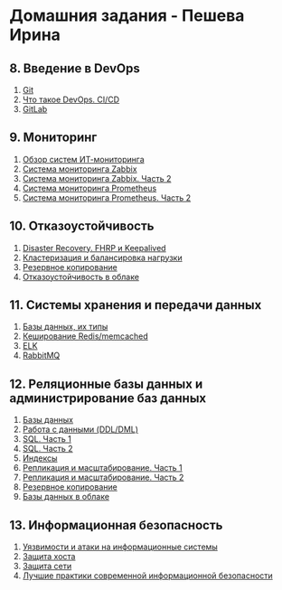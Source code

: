 # Домашния задания - Пешева Ирина

## 8. Введение в DevOps

1. [Git](homework/08.01-Git/README.md)
2. [Что такое DevOps. CI/CD](homework/08.02-CICD/README.md)
3. [GitLab](homework/08.03-GitLab/README.md)

## 9. Мониторинг

1. [Обзор систем ИТ-мониторинга](homework/09.01-MonitoringOverview/README.md)
2. [Система мониторинга Zabbix](homework/09.02-Zabbix-1/README.md)
3. [Система мониторинга Zabbix. Часть 2](homework/09.03-Zabbix-2/README.md)
4. [Система мониторинга Prometheus](homework/09.04-Prometheus/README.md)
5. [Система мониторинга Prometheus. Часть 2](homework/09.05-Prometheus-2/README.md)

## 10. Отказоустойчивость

1. [Disaster Recovery. FHRP и Keepalived](homework/10.01-FHRPAndKeepalived/README.md)
2. [Кластеризация и балансировка нагрузки](homework/10.02-ClusteringAndLoadBalancing/README.md)
3. [Резервное копирование](homework/10.03-Backup/README.md)
4. [Отказоустойчивость в облаке](homework/10.04-CloudResilience/README.md)

## 11. Системы хранения и передачи данных

1. [Базы данных, их типы](homework/11.01-TypesOfDatabases/README.md)
2. [Кеширование Redis/memcached](homework/11.02-CachingWithMemcachedAndRedis/README.md)
3. [ELK](homework/11.03-ELK/README.md)
4. [RabbitMQ](homework/11.04-RabbitMQ/README.md)

## 12. Реляционные базы данных и администрирование баз данных

1. [Базы данных](homework/12.01-Databases/README.md)
2. [Работа с данными (DDL/DML)](homework/12.02-DataOperations/README.md)
3. [SQL. Часть 1](homework/12.03-SQL_1/README.md)
4. [SQL. Часть 2](homework/12.04-SQL_2/README.md)
5. [Индексы]()
6. [Репликация и масштабирование. Часть 1]()
7. [Репликация и масштабирование. Часть 2]()
8. [Резервное копирование]()
9. [Базы данных в облаке]()

## 13. Информационная безопасность

1. [Уязвимости и атаки на информационные системы]()
2. [Защита хоста]()
3. [Защита сети]()
4. [Лучшие практики современной информационной безопасности]()